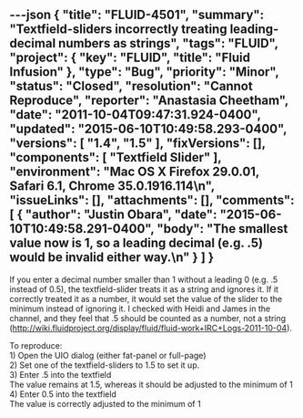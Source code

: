 ---json
{
  "title": "FLUID-4501",
  "summary": "Textfield-sliders incorrectly treating leading-decimal numbers as strings",
  "tags": "FLUID",
  "project": {
    "key": "FLUID",
    "title": "Fluid Infusion"
  },
  "type": "Bug",
  "priority": "Minor",
  "status": "Closed",
  "resolution": "Cannot Reproduce",
  "reporter": "Anastasia Cheetham",
  "date": "2011-10-04T09:47:31.924-0400",
  "updated": "2015-06-10T10:49:58.293-0400",
  "versions": [
    "1.4",
    "1.5"
  ],
  "fixVersions": [],
  "components": [
    "Textfield Slider"
  ],
  "environment": "Mac OS X Firefox 29.0.01, Safari 6.1, Chrome 35.0.1916.114\n",
  "issueLinks": [],
  "attachments": [],
  "comments": [
    {
      "author": "Justin Obara",
      "date": "2015-06-10T10:49:58.291-0400",
      "body": "The smallest value now is 1, so a leading decimal (e.g. .5) would be invalid either way.\n"
    }
  ]
}
---
If you enter a decimal number smaller than 1 without a leading 0 (e.g. .5 instead of 0.5), the textfield-slider treats it as a string and ignores it. If it correctly treated it as a number, it would set the value of the slider to the minimum instead of ignoring it. I checked with Heidi and James in the channel, and they feel that .5 should be counted as a number, not a string (<http://wiki.fluidproject.org/display/fluid/fluid-work+IRC+Logs-2011-10-04>).

To reproduce:\
1\) Open the UIO dialog (either fat-panel or full-page)\
2\) Set one of the textfield-sliders to 1.5 to set it up.\
3\) Enter .5 into the textfield\
The value remains at 1.5, whereas it should be adjusted to the minimum of 1\
4\) Enter 0.5 into the textfield\
The value is correctly adjusted to the minimum of 1

        